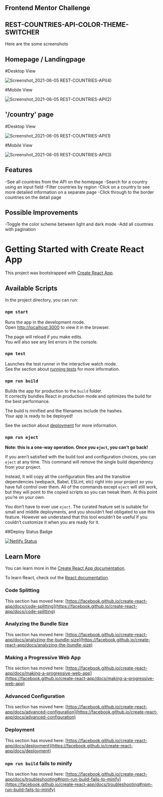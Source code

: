 ## Frontend Mentor Challenge
## REST-COUNTRIES-API-COLOR-THEME-SWITCHER

Here are the some screenshots

## Homepage / Landingpage
  #Desktop View
  
  ![Screenshot_2021-06-05 REST-COUNTRIES-API(4)](https://user-images.githubusercontent.com/30066889/120879104-bc730c00-c5de-11eb-8872-069781a0ed94.png)

  #Mobile View
  
  ![Screenshot_2021-06-05 REST-COUNTRIES-API(2)](https://user-images.githubusercontent.com/30066889/120879138-ea585080-c5de-11eb-96f7-4dd949abbf66.png)

## '/country' page
  #Desktop View
  
  ![Screenshot_2021-06-05 REST-COUNTRIES-API(1)](https://user-images.githubusercontent.com/30066889/120879152-fb08c680-c5de-11eb-82cd-aa48e85e8e1c.png)

  #Mobile View
  
  ![Screenshot_2021-06-05 REST-COUNTRIES-API(3)](https://user-images.githubusercontent.com/30066889/120879161-0d830000-c5df-11eb-8757-ec226d3d1999.png)

## Features

-See all countries from the API on the homepage
-Search for a country using an input field
-Filter countries by region
-Click on a country to see more detailed information on a separate page
-Click through to the border countries on the detail page

## Possible Improvements

-Toggle the color scheme between light and dark mode
-Add all countries with pagination

# Getting Started with Create React App

This project was bootstrapped with [Create React App](https://github.com/facebook/create-react-app).

## Available Scripts

In the project directory, you can run:

### `npm start`

Runs the app in the development mode.\
Open [http://localhost:3000](http://localhost:3000) to view it in the browser.

The page will reload if you make edits.\
You will also see any lint errors in the console.

### `npm test`

Launches the test runner in the interactive watch mode.\
See the section about [running tests](https://facebook.github.io/create-react-app/docs/running-tests) for more information.

### `npm run build`

Builds the app for production to the `build` folder.\
It correctly bundles React in production mode and optimizes the build for the best performance.

The build is minified and the filenames include the hashes.\
Your app is ready to be deployed!

See the section about [deployment](https://facebook.github.io/create-react-app/docs/deployment) for more information.

### `npm run eject`

**Note: this is a one-way operation. Once you `eject`, you can’t go back!**

If you aren’t satisfied with the build tool and configuration choices, you can `eject` at any time. This command will remove the single build dependency from your project.

Instead, it will copy all the configuration files and the transitive dependencies (webpack, Babel, ESLint, etc) right into your project so you have full control over them. All of the commands except `eject` will still work, but they will point to the copied scripts so you can tweak them. At this point you’re on your own.

You don’t have to ever use `eject`. The curated feature set is suitable for small and middle deployments, and you shouldn’t feel obligated to use this feature. However we understand that this tool wouldn’t be useful if you couldn’t customize it when you are ready for it.

##Deploy Status Badge

[![Netlify Status](https://api.netlify.com/api/v1/badges/368d4bb6-aa8e-4f2c-959b-c72d356034f9/deploy-status)](https://app.netlify.com/sites/flamboyant-mayer-63124c/deploys)

## Learn More

You can learn more in the [Create React App documentation](https://facebook.github.io/create-react-app/docs/getting-started).

To learn React, check out the [React documentation](https://reactjs.org/).

### Code Splitting

This section has moved here: [https://facebook.github.io/create-react-app/docs/code-splitting](https://facebook.github.io/create-react-app/docs/code-splitting)

### Analyzing the Bundle Size

This section has moved here: [https://facebook.github.io/create-react-app/docs/analyzing-the-bundle-size](https://facebook.github.io/create-react-app/docs/analyzing-the-bundle-size)

### Making a Progressive Web App

This section has moved here: [https://facebook.github.io/create-react-app/docs/making-a-progressive-web-app](https://facebook.github.io/create-react-app/docs/making-a-progressive-web-app)

### Advanced Configuration

This section has moved here: [https://facebook.github.io/create-react-app/docs/advanced-configuration](https://facebook.github.io/create-react-app/docs/advanced-configuration)

### Deployment

This section has moved here: [https://facebook.github.io/create-react-app/docs/deployment](https://facebook.github.io/create-react-app/docs/deployment)

### `npm run build` fails to minify

This section has moved here: [https://facebook.github.io/create-react-app/docs/troubleshooting#npm-run-build-fails-to-minify](https://facebook.github.io/create-react-app/docs/troubleshooting#npm-run-build-fails-to-minify)
